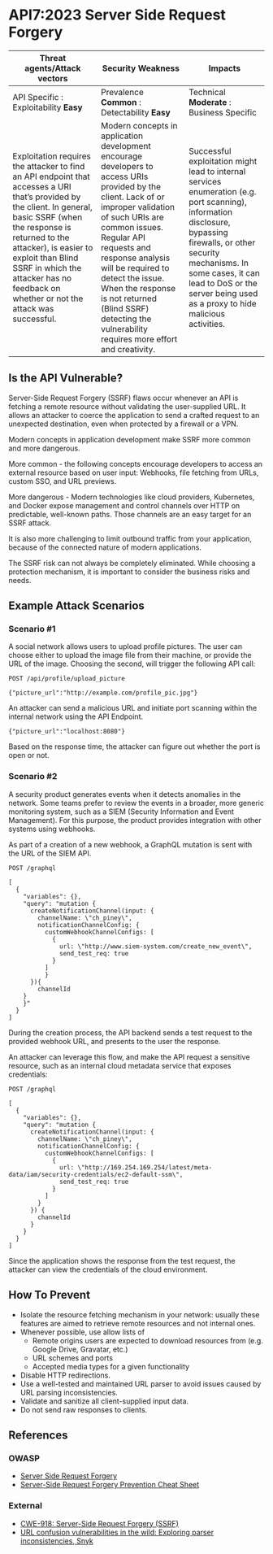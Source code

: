 API7:2023 Server Side Request Forgery
=====================================

| Threat agents/Attack vectors | Security Weakness | Impacts |
| - | - | - |
| API Specific : Exploitability **Easy** | Prevalence **Common** : Detectability **Easy** | Technical **Moderate** : Business Specific |
| Exploitation requires the attacker to find an API endpoint that accesses a URI that’s provided by the client. In general, basic SSRF (when the response is returned to the attacker), is easier to exploit than Blind SSRF in which the attacker has no feedback on whether or not the attack was successful. | Modern concepts in application development encourage developers to access URIs provided by the client. Lack of or improper validation of such URIs are common issues. Regular API requests and response analysis will be required to detect the issue. When the response is not returned (Blind SSRF) detecting the vulnerability requires more effort and creativity. | Successful exploitation might lead to internal services enumeration (e.g. port scanning), information disclosure, bypassing firewalls, or other security mechanisms. In some cases, it can lead to DoS or the server being used as a proxy to hide malicious activities. |

## Is the API Vulnerable?

Server-Side Request Forgery (SSRF) flaws occur whenever an API is fetching a
remote resource without validating the user-supplied URL. It allows an attacker
to coerce the application to send a crafted request to an unexpected
destination, even when protected by a firewall or a VPN.

Modern concepts in application development make SSRF more common and more
dangerous.

More common - the following concepts encourage developers to access an external
resource based on user input: Webhooks, file fetching from URLs, custom SSO,
and URL previews.

More dangerous - Modern technologies like cloud providers, Kubernetes, and
Docker expose management and control channels over HTTP on predictable,
well-known paths. Those channels are an easy target for an SSRF attack.


It is also more challenging to limit outbound traffic from your application,
because of the connected nature of modern applications.

The SSRF risk can not always be completely eliminated. While choosing a
protection mechanism, it is important to consider the business risks and needs.

## Example Attack Scenarios

### Scenario #1

A social network allows users to upload profile pictures. The user can choose
either to upload the image file from their machine, or provide the URL of the
image. Choosing the second, will trigger the following API call:

```
POST /api/profile/upload_picture

{"picture_url":"http://example.com/profile_pic.jpg"}
```

An attacker can send a malicious URL and initiate port scanning within the
internal network using the API Endpoint.

```
{"picture_url":"localhost:8080"}
```

Based on the response time, the attacker can figure out whether the port is
open or not.

### Scenario #2

A security product generates events when it detects anomalies in the network.
Some teams prefer to review the events in a broader, more generic monitoring
system, such as a SIEM (Security Information and Event Management). For this
purpose, the product provides integration with other systems using webhooks.

As part of a creation of a new webhook, a GraphQL mutation is sent with the URL
of the SIEM API.

```
POST /graphql

[
  {
    "variables": {},
    "query": "mutation {
      createNotificationChannel(input: {
        channelName: \"ch_piney\",
        notificationChannelConfig: {
          customWebhookChannelConfigs: [
            {
              url: \"http://www.siem-system.com/create_new_event\",
              send_test_req: true
            }
          ]
    	  }
  	  }){
    	channelId
  	}
	}"
  }
]

```

During the creation process, the API backend sends a test request to the
provided webhook URL, and presents to the user the response.

An attacker can leverage this flow, and make the API request a sensitive
resource, such as an internal cloud metadata service that exposes credentials:

```
POST /graphql

[
  {
    "variables": {},
    "query": "mutation {
      createNotificationChannel(input: {
        channelName: \"ch_piney\",
        notificationChannelConfig: {
          customWebhookChannelConfigs: [
            {
              url: \"http://169.254.169.254/latest/meta-data/iam/security-credentials/ec2-default-ssm\",
              send_test_req: true
            }
          ]
        }
      }) {
        channelId
      }
    }
  }
]
```

Since the application shows the response from the test request, the attacker
can view the credentials of the cloud environment.

## How To Prevent

* Isolate the resource fetching mechanism in your network: usually these
  features are aimed to retrieve remote resources and not internal ones.
* Whenever possible, use allow lists of
  * Remote origins users are expected to download resources from (e.g. Google
    Drive, Gravatar, etc.)
  * URL schemes and ports
  * Accepted media types for a given functionality
* Disable HTTP redirections.
* Use a well-tested and maintained URL parser to avoid issues caused by URL
  parsing inconsistencies.
* Validate and sanitize all client-supplied input data.
* Do not send raw responses to clients.

## References

### OWASP

* [Server Side Request Forgery][1]
* [Server-Side Request Forgery Prevention Cheat Sheet][2]

### External

* [CWE-918: Server-Side Request Forgery (SSRF)][3]
* [URL confusion vulnerabilities in the wild: Exploring parser inconsistencies,
   Snyk][4]

[1]: https://owasp.org/www-community/attacks/Server_Side_Request_Forgery
[2]: https://cheatsheetseries.owasp.org/cheatsheets/Server_Side_Request_Forgery_Prevention_Cheat_Sheet.html
[3]: https://cwe.mitre.org/data/definitions/918.html
[4]: https://snyk.io/blog/url-confusion-vulnerabilities/
